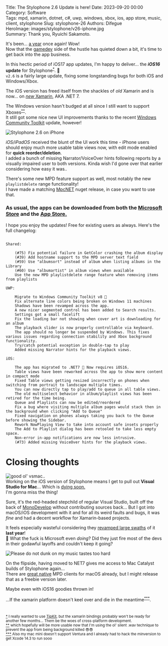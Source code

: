 Title: The Stylophone 2.6 Update is here! 
Date: 2023-09-20 00:00  
Category: Software  
Tags: mpd, xamarin, dotnet, c#, uwp, windows, xbox, ios, app store, music, client, stylophone
Slug: stylophone-26
Authors: Difegue  
HeroImage: images/stylophone/v26-iphone.jpg  
Summary: Thank you, Ryuichi Sakamoto.

It's been... [a year](./stylophone-25.html) once again! Wow!   
Now that the [gamedev](./funtography) side of the hustle has quieted down a bit, it's time to get back into the app business.  

In this hectic period of iOS17 app updates, I'm happy to deliver... the **_iOS16_ update** for Stylophone<sup id="ref-1">[*](#note-1)</sup>. 🤲  
`v2.6` is a fairly large update, fixing some longstanding bugs for both iOS and Windows/Xbox.  

The iOS version has freed itself from the shackles of _old_ Xamarin and is now... on [_new_ Xamarin](https://github.com/xamarin/xamarin-macios/wiki/.NET-release-notes-Xcode-13.3), AKA .NET 7.  

The Windows version hasn't budged at all since I still want to support Xboxes<sup id="ref-2">[**](#note-2)</sup>.  
It still got some nice new UI improvements thanks to the recent [Windows Community Toolkit](https://devblogs.microsoft.com/ifdef-windows/announcing-windows-community-toolkit-v8-0/) update, however!  

![Stylophone 2.6 on iPhone]({static}/images/stylophone/v26-iphone.jpg)  

_iOS/iPadOS_ received the blunt of the UI work this time - iPhone users should enjoy much more usable table views now, with edit mode enabled for **quick reorder/deletion**.  
I added a bunch of missing Narrator/VoiceOver hints following reports by a visually impaired user to both versions. Kinda wish I'd gone over that earlier considering how easy it was..

There's some new MPD feature support as well, most notably the new `playlistdelete` range functionality!  
I have made a matching [MpcNET](https://www.nuget.org/packages/MpcNET/) nuget release, in case you want to use that.  

### As usual, the apps can be downloaded from both the [Microsoft Store](https://www.microsoft.com/store/apps/9NCB693428T8?cid=storebadge&ocid=badge) and the [App Store.](https://apps.apple.com/us/app/stylophone/id1644672889?itsct=apps_box_link&itscg=30200)  

I hope you enjoy the updates! Free for existing users as always. Here's the full changelog:  

```

Shared:

    (#75) Fix potential failure in GetColor crashing the album display
    (#39) Add hostname support to the MPD server text field
    (#59) Use "albumsort" instead of album when listing albums in the Library
    (#60) Use "albumartist" in album views when available
    Use the new MPD playlistdelete range feature when removing items from playlists

UWP:

    Migrate to Windows Community Toolkit v8 🎊
    Fix alternate line colors being broken on Windows 11 machines
    Shadows have been revamped across the app.
    A new nicer segmented control has been added to Search results.
    Settings got a small facelift
    Fix the loading bar not showing when cover art is downloading for an album
    The playback slider is now properly controllable via keyboard.
    The app should no longer be suspended by Windows. This fixes various issues regarding connection stability and Xbox background functionality.
    Try/catch potential exception in double-tap to play
    Added missing Narrator hints for the playback views.

iOS:

    The app has migrated to .NET7 🎊 Now requires iOS16.
    Table views have been reworked across the app to show more content in compact mode
    Fixed Table views getting resized incorrectly on phones when switching from portrait to landscape multiple times.
    You can now directly tap to play/add to queue in all table views.
    The old multiselect behavior in album/playlist views has been retired for the time being.
    Queue and Playlists can now be edited/reordered
    Fix a bug where visiting multiple album pages would stack then in the background when clicking "Add to Queue"
    Fixed navigation on phones always taking you back to the Queue before showing the Sidebar.
    Rework NowPlaying View to take into account safe insets properly
    The Add to Playlist dialog has been retooled to take less empty space.
    Non-error in-app notifications are now less intrusive.
    (#73) Added missing VoiceOver hints for the playback views.
```

# Closing thoughts  
![good ol' vsmac..]({static}/images/stylophone/vsmac.png)  
Working on the iOS version of Stylophone means I get to pull out **Visual Studio for Mac**... Which is [dying soon.](https://devblogs.microsoft.com/visualstudio/visual-studio-for-mac-retirement-announcement/)  
I'm gonna miss the thing!  

Sure, it's the red-headed stepchild of regular Visual Studio, built off the back of [MonoDevelop](https://github.com/mono/monodevelop/) without contributing sources back... But I got into macOS/iOS development with it and for all its weird faults and bugs, it was _fine_ and had a decent workflow for Xamarin-based projects.  

It feels especially wasteful considering they [revamped large swaths](https://devblogs.microsoft.com/visualstudio/visual-studio-2022-for-mac-is-now-available/) of it **last year**!  
🤨 What the fuck is Microsoft even _doing_? Did they just fire most of the devs in their godawful layoffs and couldn't keep it going?  

![Please do not dunk on my music tastes too hard]({static}/images/stylophone/v25-catalyst.jpg)  

On the flipside, having moved to NET7 gives me access to Mac Catalyst builds of Stylophone again...  
There are [great native](https://github.com/danbee/persephone) MPD clients for macOS already, but I might release that as a freebie version later.  
  
Maybe even with iOS16 goodies thrown in!  
  
...If the xamarin platform doesn't keel over and die in the meantime<sup id="ref-3">[***](#note-3)</sup>.


#

<sup id="note-1">[\*](#ref-1) I really wanted to use [TipKit](https://bendodson.com/weblog/2023/07/26/tipkit-tutorial/), but the xamarin bindings probably won't be ready for another few months... Them be the woes of cross-platform development.</sup>  
<sup id="note-2">[\*\*](#ref-2) which hopefully will be more usable now that I'm using the ol' silent .wav technique to prevent the app from being background killed 😎😎</sup>  
<sup id="note-3">[\*\*\*](#ref-3) Also my mac mini doesn't support Ventura and I already had to hack the minversion to get Xcode 14.3 to run sooo </sup>  
